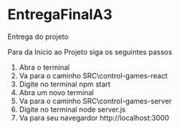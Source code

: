 # EntregaFinalA3
Entrega do projeto

Para da Inicio ao Projeto siga os seguintes passos

1. Abra o terminal
2. Va para o caminho SRC\control-games-react
3. Digite no terminal npm start
4. Abra um novo terminal
5. Va para o caminho SRC\control-games-server
6. Digite no terminal node server.js
7. Va para seu navegardor http://localhost:3000
